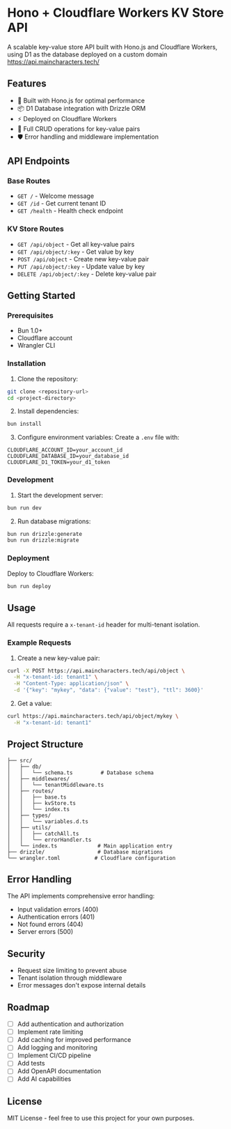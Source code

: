# Hono + Cloudflare Workers KV Store API

A scalable key-value store API built with Hono.js and Cloudflare Workers, using D1 as the database deployed on a custom domain https://api.maincharacters.tech/

## Features

- 🚀 Built with Hono.js for optimal performance
- 📦 D1 Database integration with Drizzle ORM
- ⚡ Deployed on Cloudflare Workers
- 🔄 Full CRUD operations for key-value pairs
- 🛡️ Error handling and middleware implementation

## API Endpoints

### Base Routes

- `GET /` - Welcome message
- `GET /id` - Get current tenant ID
- `GET /health` - Health check endpoint

### KV Store Routes

- `GET /api/object` - Get all key-value pairs
- `GET /api/object/:key` - Get value by key
- `POST /api/object` - Create new key-value pair
- `PUT /api/object/:key` - Update value by key
- `DELETE /api/object/:key` - Delete key-value pair

## Getting Started

### Prerequisites

- Bun 1.0+
- Cloudflare account
- Wrangler CLI

### Installation

1. Clone the repository:

```bash
git clone <repository-url>
cd <project-directory>
```

2. Install dependencies:

```bash
bun install
```

3. Configure environment variables:
   Create a `.env` file with:

```env
CLOUDFLARE_ACCOUNT_ID=your_account_id
CLOUDFLARE_DATABASE_ID=your_database_id
CLOUDFLARE_D1_TOKEN=your_d1_token
```

### Development

1. Start the development server:

```bash
bun run dev
```

2. Run database migrations:

```bash
bun run drizzle:generate
bun run drizzle:migrate
```

### Deployment

Deploy to Cloudflare Workers:

```bash
bun run deploy
```

## Usage

All requests require a `x-tenant-id` header for multi-tenant isolation.

### Example Requests

1. Create a new key-value pair:

```bash
curl -X POST https://api.maincharacters.tech/api/object \
  -H "x-tenant-id: tenant1" \
  -H "Content-Type: application/json" \
  -d '{"key": "mykey", "data": {"value": "test"}, "ttl": 3600}'
```

2. Get a value:

```bash
curl https://api.maincharacters.tech/api/object/mykey \
  -H "x-tenant-id: tenant1"
```

## Project Structure

```
├── src/
│   ├── db/
│   │   └── schema.ts         # Database schema
│   ├── middlewares/
│   │   └── tenantMiddleware.ts
│   ├── routes/
│   │   ├── base.ts
│   │   ├── kvStore.ts
│   │   └── index.ts
│   ├── types/
│   │   └── variables.d.ts
│   ├── utils/
│   │   ├── catchAll.ts
│   │   └── errorHandler.ts
│   └── index.ts             # Main application entry
├── drizzle/                 # Database migrations
└── wrangler.toml           # Cloudflare configuration
```

## Error Handling

The API implements comprehensive error handling:

- Input validation errors (400)
- Authentication errors (401)
- Not found errors (404)
- Server errors (500)

## Security

- Request size limiting to prevent abuse
- Tenant isolation through middleware
- Error messages don't expose internal details

## Roadmap

- [ ] Add authentication and authorization
- [ ] Implement rate limiting
- [ ] Add caching for improved performance
- [ ] Add logging and monitoring
- [ ] Implement CI/CD pipeline
- [ ] Add tests
- [ ] Add OpenAPI documentation
- [ ] Add AI capabilities

## License

MIT License - feel free to use this project for your own purposes.
